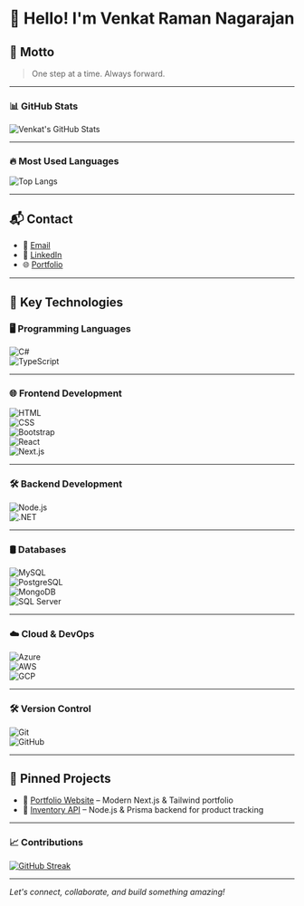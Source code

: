 # 👋 Hello! I'm Venkat Raman Nagarajan

## 🧘 Motto  
> One step at a time. Always forward.

---

### 📊 GitHub Stats  
![Venkat's GitHub Stats](https://github-readme-stats.vercel.app/api?username=VenkatASE&show_icons=true&theme=tokyonight&count_private=true)

---

### 🔥 Most Used Languages  
![Top Langs](https://github-readme-stats.vercel.app/api/top-langs/?username=VenkatASE&layout=compact&theme=tokyonight)

---

## 📬 Contact
- 📧 [Email](mailto:reachtovenkatraman@gmail.com)
- 🔗 [LinkedIn](https://www.linkedin.com/in/venkatase/)
- 🌐 [Portfolio](https://venkatraman-nagarajan.vercel.app/)

---

## 🚀 Key Technologies

### 🖥️ Programming Languages  
![C#](https://img.shields.io/badge/-C%23-239120?style=flat-square&logo=c-sharp&logoColor=white)  
![TypeScript](https://img.shields.io/badge/-TypeScript-3178C6?style=flat-square&logo=typescript&logoColor=white)

---

### 🌐 Frontend Development  
![HTML](https://img.shields.io/badge/-HTML5-E34F26?style=flat-square&logo=html5&logoColor=white)  
![CSS](https://img.shields.io/badge/-CSS3-1572B6?style=flat-square&logo=css3&logoColor=white)  
![Bootstrap](https://img.shields.io/badge/-Bootstrap-563D7C?style=flat-square&logo=bootstrap&logoColor=white)  
![React](https://img.shields.io/badge/-React-20232A?style=flat-square&logo=react&logoColor=61DAFB)  
![Next.js](https://img.shields.io/badge/-Next.js-black?style=flat-square&logo=next.js)

---

### 🛠 Backend Development  
![Node.js](https://img.shields.io/badge/-Node.js-339933?style=flat-square&logo=node.js&logoColor=white)  
![.NET](https://img.shields.io/badge/-.NET-512BD4?style=flat-square&logo=dotnet&logoColor=white)

---

### 🛢️ Databases  
![MySQL](https://img.shields.io/badge/-MySQL-4479A1?style=flat-square&logo=mysql&logoColor=white)  
![PostgreSQL](https://img.shields.io/badge/-PostgreSQL-336791?style=flat-square&logo=postgresql&logoColor=white)  
![MongoDB](https://img.shields.io/badge/-MongoDB-47A248?style=flat-square&logo=mongodb&logoColor=white)  
![SQL Server](https://img.shields.io/badge/-SQL-white?style=flat-square&logo=microsoft-sql-server&logoColor=red)

---

### ☁️ Cloud & DevOps  
![Azure](https://img.shields.io/badge/-Microsoft%20Azure-0089D6?style=flat-square&logo=microsoft-azure&logoColor=white)  
![AWS](https://img.shields.io/badge/-Amazon%20AWS-232F3E?style=flat-square&logo=amazon-aws&logoColor=white)  
![GCP](https://img.shields.io/badge/-Google%20Cloud-4285F4?style=flat-square&logo=google-cloud&logoColor=white)

---

### 🛠 Version Control  
![Git](https://img.shields.io/badge/-Git-F05032?style=flat-square&logo=git&logoColor=white)  
![GitHub](https://img.shields.io/badge/-GitHub-181717?style=flat-square&logo=github)

---

## 📌 Pinned Projects
- 🔹 [Portfolio Website](https://github.com/VenkatASE/portfolio) – Modern Next.js & Tailwind portfolio
- 🔹 [Inventory API](https://github.com/VenkatASE/inventory-api) – Node.js & Prisma backend for product tracking

---

### 📈 Contributions
[![GitHub Streak](https://streak-stats.demolab.com?user=VenkatASE&theme=tokyonight)](https://git.io/streak-stats)

---

*Let's connect, collaborate, and build something amazing!*
